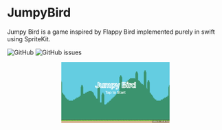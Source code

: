 # JumpyBird
 Jumpy Bird is a game inspired by Flappy Bird implemented purely in swift using SpriteKit.
 
 ![GitHub](https://img.shields.io/github/license/arsha2000/JumpyBird)
 ![GitHub issues](https://img.shields.io/github/issues/arsha2000/JumpyBird)

<img 
src="main_image.png" 
alt="Jumpy Bird main screen" 
style="margin-left: auto; margin-right: auto; display: block; width: 50%;">
